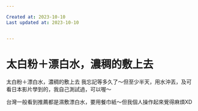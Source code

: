 ```yaml
---

Created at: 2023-10-10
Last updated at: 2023-10-10


---
```


# 太白粉＋漂白水，濃稠的敷上去


太白粉＋漂白水，濃稠的敷上去
我忘記等多久了～但至少半天，用水沖丟，及可
看日本影片學到的，我自己測試過，可以喔～

台灣一般看到推薦都是濕敷漂白水，要用餐巾紙～但我個人操作起來覺得麻煩XD


